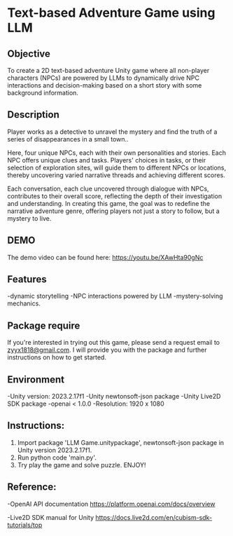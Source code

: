 # Text-based Adventure Game using LLM
## Objective
To create a 2D text-based adventure Unity game where all non-player characters (NPCs) are powered by LLMs to dynamically drive NPC interactions and decision-making based on a short story with some background information.

## Description
Player works as a detective to unravel the mystery and find the truth of a series of disappearances in a small town.. 

Here, four unique NPCs, each with their own personalities and stories. Each NPC offers unique clues and tasks. Players' choices in tasks, or their selection of exploration sites, will guide them to different NPCs or locations, thereby uncovering varied narrative threads and achieving different scores.  
 
Each conversation, each clue uncovered through dialogue with NPCs, contributes to their overall score, reflecting the depth of their investigation and understanding. In creating this game, the goal was to redefine the narrative adventure genre, offering players not just a story to follow, but a mystery to live. 

## DEMO
The demo video can be found here: https://youtu.be/XAwHta90gNc

## Features
-dynamic storytelling
-NPC interactions powered by LLM
-mystery-solving mechanics.

## Package require
If you're interested in trying out this game, please send a request email to zyyx1818@gmail.com. I will provide you with the package and further instructions on how to get started.

## Environment
-Unity version: 2023.2.17f1
-Unity newtonsoft-json package
-Unity Live2D SDK package
-openai < 1.0.0
-Resolution: 1920 x 1080

## Instructions:
1. Import package 'LLM Game.unitypackage', newtonsoft-json package in Unity version 2023.2.17f1.
2. Run python code 'main.py'.
3. Try play the game and solve puzzle. ENJOY!

## Reference:
-OpenAI API documentation
https://platform.openai.com/docs/overview

-Live2D SDK manual for Unity
https://docs.live2d.com/en/cubism-sdk-tutorials/top
